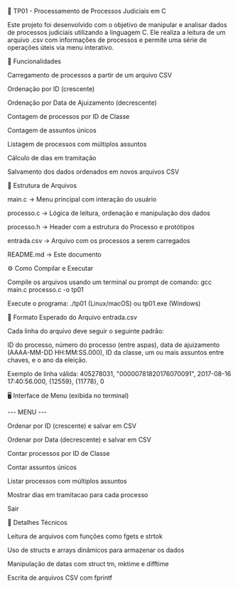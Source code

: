 🧾 TP01 - Processamento de Processos Judiciais em C

Este projeto foi desenvolvido com o objetivo de manipular e analisar dados de processos judiciais utilizando a linguagem C. Ele realiza a leitura de um arquivo .csv com informações de processos e permite uma série de operações úteis via menu interativo.

📌 Funcionalidades

Carregamento de processos a partir de um arquivo CSV

Ordenação por ID (crescente)

Ordenação por Data de Ajuizamento (decrescente)

Contagem de processos por ID de Classe

Contagem de assuntos únicos

Listagem de processos com múltiplos assuntos

Cálculo de dias em tramitação

Salvamento dos dados ordenados em novos arquivos CSV

📂 Estrutura de Arquivos

main.c → Menu principal com interação do usuário

processo.c → Lógica de leitura, ordenação e manipulação dos dados

processo.h → Header com a estrutura do Processo e protótipos

entrada.csv → Arquivo com os processos a serem carregados

README.md → Este documento

⚙️ Como Compilar e Executar

Compile os arquivos usando um terminal ou prompt de comando:
gcc main.c processo.c -o tp01

Execute o programa:
./tp01 (Linux/macOS) ou tp01.exe (Windows)

📄 Formato Esperado do Arquivo entrada.csv

Cada linha do arquivo deve seguir o seguinte padrão:

ID do processo, número do processo (entre aspas), data de ajuizamento (AAAA-MM-DD HH:MM:SS.000), ID da classe, um ou mais assuntos entre chaves, e o ano da eleição.

Exemplo de linha válida:
405278031, "00000781820176070091", 2017-08-16 17:40:56.000, {12559}, {11778}, 0

🖥️ Interface de Menu (exibida no terminal)

--- MENU ---

Ordenar por ID (crescente) e salvar em CSV

Ordenar por Data (decrescente) e salvar em CSV

Contar processos por ID de Classe

Contar assuntos únicos

Listar processos com múltiplos assuntos

Mostrar dias em tramitacao para cada processo

Sair

📌 Detalhes Técnicos

Leitura de arquivos com funções como fgets e strtok

Uso de structs e arrays dinâmicos para armazenar os dados

Manipulação de datas com struct tm, mktime e difftime

Escrita de arquivos CSV com fprintf


